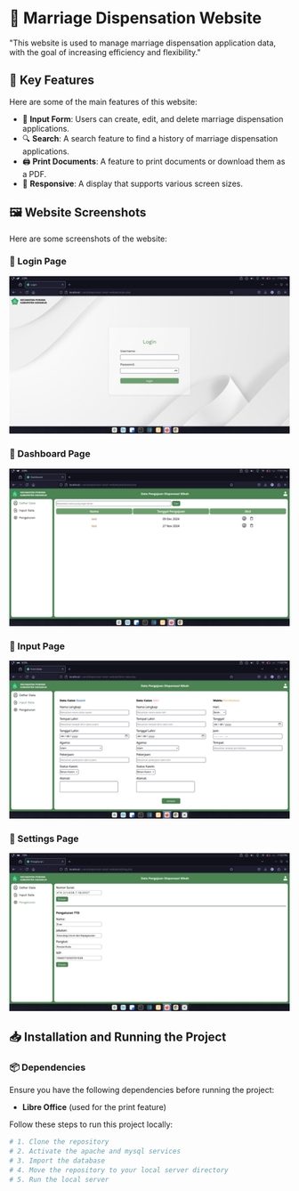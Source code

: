 # 📌 Marriage Dispensation Website
"This website is used to manage marriage dispensation application data, with the goal of increasing efficiency and flexibility."

## 🚀 Key Features
Here are some of the main features of this website:
- 📝 **Input Form**: Users can create, edit, and delete marriage dispensation applications.
- 🔍 **Search**: A search feature to find a history of marriage dispensation applications.
- 🖨️ **Print Documents**: A feature to print documents or download them as a PDF.
- 📱 **Responsive**: A display that supports various screen sizes.

## 🖼️ Website Screenshots
Here are some screenshots of the website:

### 📌 Login Page
![Login View](https://github.com/evannmy/dispensasi-nikah-website/blob/main/website-displays/login-page.png)

### 📌 Dashboard Page
![Dashboard View](https://github.com/evannmy/dispensasi-nikah-website/blob/main/website-displays/dashboard-page.png)

### 📌 Input Page
![Input Form View](https://github.com/evannmy/dispensasi-nikah-website/blob/main/website-displays/input-page.png)

### 📌 Settings Page
![Settings View](https://github.com/evannmy/dispensasi-nikah-website/blob/main/website-displays/setting-page.png)

## 📥 Installation and Running the Project

### 📦 Dependencies
Ensure you have the following dependencies before running the project:
- **Libre Office** (used for the print feature)

Follow these steps to run this project locally:

```bash
# 1. Clone the repository
# 2. Activate the apache and mysql services
# 3. Import the database
# 4. Move the repository to your local server directory
# 5. Run the local server
